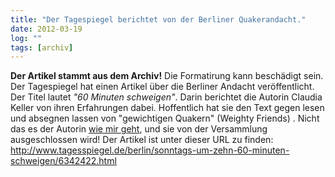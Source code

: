 ```yaml
---
title: "Der Tagespiegel berichtet von der Berliner Quakerandacht."
date: 2012-03-19
log: ""
tags: [archiv]
---
```

**Der Artikel stammt aus dem Archiv!** Die Formatirung kann beschädigt sein.
Der Tagespiegel hat einen Artikel über die Berliner Andacht veröffentlicht. Der Titel lautet <i>"60 Minuten schweigen"</i>. Darin berichtet die Autorin Claudia Keller von ihren Erfahrungen dabei. Hoffentlich hat sie den Text gegen lesen und absegnen lassen von "gewichtigen Quakern" (Weighty Friends) . Nicht das es der Autorin <a href="http://www.the-independent-friend.de/?q=node/766">wie mir geht</a>, und sie von der Versammlung ausgeschlossen wird! Der Artikel ist unter dieser URL zu finden: http://www.tagesspiegel.de/berlin/sonntags-um-zehn-60-minuten-schweigen/6342422.html 
